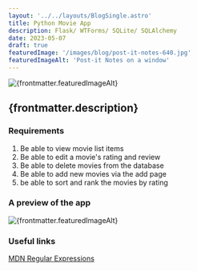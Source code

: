 ```yaml
---
layout: '../../layouts/BlogSingle.astro'
title: Python Movie App
description: Flask/ WTForms/ SQLite/ SQLAlchemy
date: 2023-05-07
draft: true
featuredImage: '/images/blog/post-it-notes-640.jpg'
featuredImageAlt: 'Post-it Notes on a window'
---
```


<img src={frontmatter.featuredImage} alt={frontmatter.featuredImageAlt} />

## {frontmatter.description}

### Requirements

1. Be able to view movie list items
2. Be able to edit a movie's rating and review
3. Be able to delete movies from the database
4. Be able to add new movies via the add page
5. be able to sort and rank the movies by rating

### A preview of the app

<img src="/images/blog/python-movie-app-preview.gif" alt={frontmatter.featuredImageAlt} />

### Useful links

[MDN Regular Expressions](https://developer.mozilla.org/en-US/docs/Web/JavaScript/Guide/Regular_Expressions)
